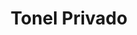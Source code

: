 ---
title: "Tonel Privado"
url: /ciudad-autonoma-de-buenos-aires/tonel-privado-ciudad-de-la-paz/
shop: vino
---